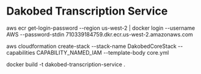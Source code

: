 # Dakobed Transcription Service


aws ecr get-login-password --region us-west-2 | docker login --username AWS --password-stdin 710339184759.dkr.ecr.us-west-2.amazonaws.com


aws cloudformation create-stack --stack-name DakobedCoreStack --capabilities CAPABILITY_NAMED_IAM  --template-body core.yml   

docker build -t dakobed-transcription-service .

